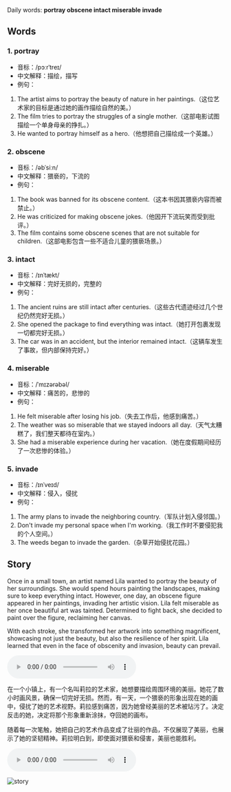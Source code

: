 Daily words: **portray obscene intact miserable invade**

## Words
### 1. portray
- 音标：/pɔːrˈtreɪ/ <span style="cursor: pointer;" onclick="document.getElementById('audio-player-1').play()"><i class="fas fa-volume-up"></i></span>
<audio id="audio-player-1" src="https://files.dwong.top/words/portray.mp3" style="display:none;"></audio>
- 中文解释：描绘，描写
- 例句：
1. The artist aims to portray the beauty of nature in her paintings.（这位艺术家的目标是通过她的画作描绘自然的美。）
2. The film tries to portray the struggles of a single mother.（这部电影试图描绘一个单身母亲的挣扎。）
3. He wanted to portray himself as a hero.（他想把自己描绘成一个英雄。）

### 2. obscene
- 音标：/əbˈsiːn/ <span style="cursor: pointer;" onclick="document.getElementById('audio-player-2').play()"><i class="fas fa-volume-up"></i></span>
<audio id="audio-player-2" src="https://files.dwong.top/words/obscene.mp3" style="display:none;"></audio>
- 中文解释：猥亵的，下流的
- 例句：
1. The book was banned for its obscene content.（这本书因其猥亵内容而被禁止。）
2. He was criticized for making obscene jokes.（他因开下流玩笑而受到批评。）
3. The film contains some obscene scenes that are not suitable for children.（这部电影包含一些不适合儿童的猥亵场景。）

### 3. intact
- 音标：/ɪnˈtækt/ <span style="cursor: pointer;" onclick="document.getElementById('audio-player-3').play()"><i class="fas fa-volume-up"></i></span>
<audio id="audio-player-3" src="https://files.dwong.top/words/intact.mp3" style="display:none;"></audio>
- 中文解释：完好无损的，完整的
- 例句：
1. The ancient ruins are still intact after centuries.（这些古代遗迹经过几个世纪仍然完好无损。）
2. She opened the package to find everything was intact.（她打开包裹发现一切都完好无损。）
3. The car was in an accident, but the interior remained intact.（这辆车发生了事故，但内部保持完好。）

### 4. miserable
- 音标：/ˈmɪzərəbəl/ <span style="cursor: pointer;" onclick="document.getElementById('audio-player-4').play()"><i class="fas fa-volume-up"></i></span>
<audio id="audio-player-4" src="https://files.dwong.top/words/miserable.mp3" style="display:none;"></audio>
- 中文解释：痛苦的，悲惨的
- 例句：
1. He felt miserable after losing his job.（失去工作后，他感到痛苦。）
2. The weather was so miserable that we stayed indoors all day.（天气太糟糕了，我们整天都待在室内。）
3. She had a miserable experience during her vacation.（她在度假期间经历了一次悲惨的体验。）

### 5. invade
- 音标：/ɪnˈveɪd/ <span style="cursor: pointer;" onclick="document.getElementById('audio-player-5').play()"><i class="fas fa-volume-up"></i></span>
<audio id="audio-player-5" src="https://files.dwong.top/words/invade.mp3" style="display:none;"></audio>
- 中文解释：侵入，侵扰
- 例句：
1. The army plans to invade the neighboring country.（军队计划入侵邻国。）
2. Don't invade my personal space when I'm working.（我工作时不要侵犯我的个人空间。）
3. The weeds began to invade the garden.（杂草开始侵扰花园。）

## Story
Once in a small town, an artist named Lila wanted to portray the beauty of her surroundings. She would spend hours painting the landscapes, making sure to keep everything intact. However, one day, an obscene figure appeared in her paintings, invading her artistic vision. Lila felt miserable as her once beautiful art was tainted. Determined to fight back, she decided to paint over the figure, reclaiming her canvas.

With each stroke, she transformed her artwork into something magnificent, showcasing not just the beauty, but also the resilience of her spirit. Lila learned that even in the face of obscenity and invasion, beauty can prevail.

<audio controls>
<source src="https://files.dwong.top/story/2024-08-01-english.mp3" type="audio/mpeg">
你的浏览器不支持音频元素。
</audio>


在一个小镇上，有一个名叫莉拉的艺术家，她想要描绘周围环境的美丽。她花了数小时画风景，确保一切完好无损。然而，有一天，一个猥亵的形象出现在她的画中，侵扰了她的艺术视野。莉拉感到痛苦，因为她曾经美丽的艺术被玷污了。决定反击的她，决定将那个形象重新涂抹，夺回她的画布。

随着每一次笔触，她把自己的艺术作品变成了壮丽的作品，不仅展现了美丽，也展示了她的坚韧精神。莉拉明白到，即使面对猥亵和侵害，美丽也能胜利。

<audio controls>
<source src="https://files.dwong.top/story/2024-08-01-chinese.mp3" type="audio/mpeg">
你的浏览器不支持音频元素。
</audio>


![story](https://files.dwong.top/images/2024-08-01.png)

